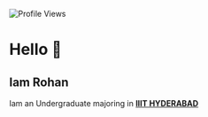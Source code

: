 ![Profile Views](https://komarev.com/ghpvc/?username=SwethaVipparla&color=ff69b4)

<h1>Hello 👋 </h1>
<h2> Iam Rohan</h2>

<p> 
    <e>Iam an Undergraduate majoring in <b><u>IIIT HYDERABAD</u></b> </e>
</p>

